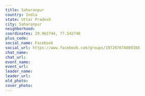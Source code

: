 ```yaml
---
title: Saharanpur
country: India
state: Uttar Pradesh
city: Saharanpur
neighborhood: 
coordinates: 29.963744, 77.542746
plus_code:
social_name: Facebook
social_url: https://www.facebook.com/groups/197267674089188
chat_name:
chat_url:
event_name:
event_url:
leader_name:
leader_url:
old_photo: 
cover_photo:
---
```

